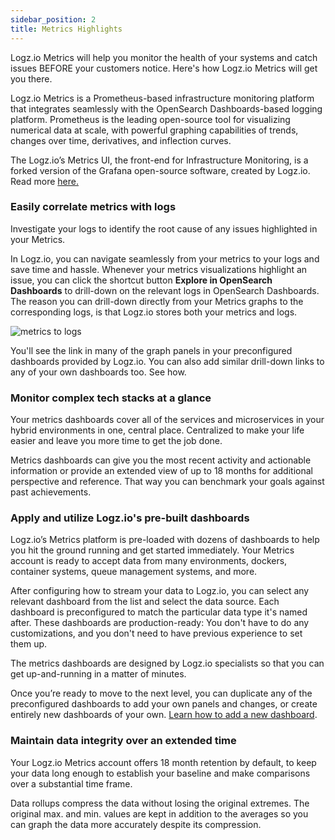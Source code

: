 ```yaml
---
sidebar_position: 2
title: Metrics Highlights
---
```


Logz.io Metrics will help you monitor the health of your systems and catch issues BEFORE your customers notice.
Here's how Logz.io Metrics will get you there.

Logz.io Metrics is a Prometheus-based infrastructure monitoring platform that integrates seamlessly with the OpenSearch Dashboards-based logging platform. Prometheus is the leading open-source tool for visualizing numerical data at scale, with powerful graphing capabilities of trends, changes over time, derivatives, and inflection curves.

The Logz.io’s Metrics UI, the front-end for Infrastructure Monitoring, is a forked version of the Grafana open-source software, created by Logz.io. Read more [here.](https://logz.io/about-us/forked-statement/)


### Easily correlate metrics with logs

Investigate your logs to identify the root cause of any issues highlighted in your Metrics.

In Logz.io, you can navigate seamlessly from your metrics to your logs and save time and hassle. Whenever your metrics visualizations highlight an issue, you can click the shortcut button **Explore in OpenSearch Dashboards** to drill-down on the relevant logs in OpenSearch Dashboards. The reason you can drill-down directly from your Metrics graphs to the corresponding logs, is that Logz.io stores both your metrics and logs.

  <img source src="https://dytvr9ot2sszz.cloudfront.net/logz-docs/Infrastructure-monitoring/grafana-to-osd.gif" alt="metrics to logs"/>

You'll see the link in many of the graph panels in your preconfigured dashboards provided by Logz.io. You can also add similar drill-down links to any of your own dashboards too. See how.


### Monitor complex tech stacks at a glance

Your metrics dashboards cover all of the services and microservices in your hybrid environments in one, central place. Centralized to make your life easier and leave you more time to get the job done.

Metrics dashboards can give you the most recent activity and actionable information or provide an extended view of up to 18 months for additional perspective and reference. 
That way you can benchmark your goals against past achievements.


### Apply and utilize Logz.io's pre-built dashboards

Logz.io’s Metrics platform is pre-loaded with dozens of dashboards to help you hit the ground running and get started immediately. Your Metrics account is ready to accept data from many environments, dockers, container systems, queue management systems, and more.

After configuring how to stream your data to Logz.io, you can select any relevant dashboard from the list and select the data source. Each dashboard is preconfigured to match the particular data type it's named after. These dashboards are production-ready: You don't have to do any customizations, and you don't need to have previous experience to set them up. 

The metrics dashboards are designed by Logz.io specialists so that you can get up-and-running in a matter of minutes. 

Once you’re ready to move to the next level, you can duplicate any of the preconfigured dashboards to add your own panels and changes, or create entirely new dashboards of your own. [Learn how to add a new dashboard](/docs/user-guide/infrastructure-monitoring/variables/).

### Maintain data integrity over an extended time

Your Logz.io Metrics account offers 18 month retention by default, to keep your data long enough to establish your baseline and make comparisons over a substantial time frame. 

Data rollups compress the data without losing the original extremes. 
The original max. and min. values are kept in addition to the averages 
so you can graph the data more accurately despite its compression.
